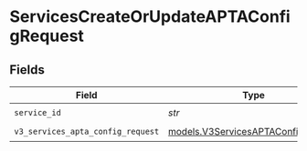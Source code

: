 # ServicesCreateOrUpdateAPTAConfigRequest


## Fields

| Field                                                                          | Type                                                                           | Required                                                                       | Description                                                                    |
| ------------------------------------------------------------------------------ | ------------------------------------------------------------------------------ | ------------------------------------------------------------------------------ | ------------------------------------------------------------------------------ |
| `service_id`                                                                   | *str*                                                                          | :heavy_check_mark:                                                             | N/A                                                                            |
| `v3_services_apta_config_request`                                              | [models.V3ServicesAPTAConfigRequest](../models/v3servicesaptaconfigrequest.md) | :heavy_check_mark:                                                             | N/A                                                                            |